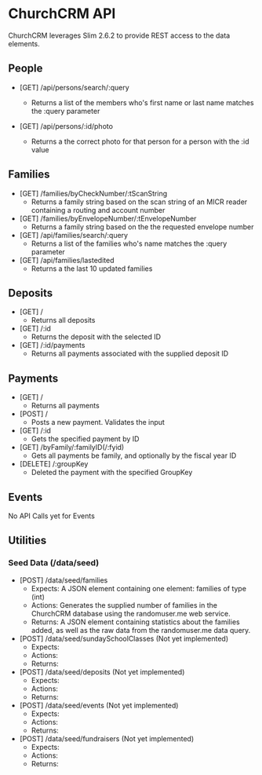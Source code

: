 # ChurchCRM API
ChurchCRM leverages Slim 2.6.2 to provide REST access to the data elements.

## People
* [GET] /api/persons/search/:query
  * Returns a list of the members who's first name or last name matches the :query parameter

* [GET] /api/persons/:id/photo
  * Returns a the correct photo for that person for a person with the :id value

## Families

* [GET] /families/byCheckNumber/:tScanString
  * Returns a family string based on the scan string of an MICR reader containing a routing and account number
* [GET] /families/byEnvelopeNumber/:tEnvelopeNumber
  * Returns a family string based on the the requested envelope number
* [GET] /api/families/search/:query
  * Returns a list of the families who's name matches the :query parameter
* [GET] /api/families/lastedited
  * Returns a the last 10 updated families 

## Deposits
* [GET] /
  * Returns all deposits
* [GET] /:id
  * Returns the deposit with the selected ID
* [GET] /:id/payments
  * Returns all payments associated with the supplied deposit ID

## Payments
* [GET] /
  * Returns all payments
* [POST] / 
  * Posts a new payment.  Validates the input
* [GET] /:id
  * Gets the specified payment by ID
* [GET] /byFamily/:familyID(/:fyid)
  * Gets all payments be family, and optionally by the fiscal year ID
* [DELETE] /:groupKey
  * Deleted the payment with the specified GroupKey 

 

## Events
No API Calls yet for Events

## Utilities
### Seed Data (/data/seed)
* [POST] /data/seed/families
  * Expects: A JSON element containing one element: families of type (int)
  * Actions: Generates the supplied number of families in the ChurchCRM database using the randomuser.me web service.
  * Returns: A JSON element containing statistics about the families added, as well as the raw data from the  randomuser.me data query.
* [POST] /data/seed/sundaySchoolClasses (Not yet implemented)
  * Expects:
  * Actions:
  * Returns:
* [POST] /data/seed/deposits (Not yet implemented)
  * Expects:
  * Actions:
  * Returns:
* [POST] /data/seed/events (Not yet implemented)
  * Expects:
  * Actions:
  * Returns:
* [POST] /data/seed/fundraisers (Not yet implemented)
  * Expects:
  * Actions:
  * Returns: